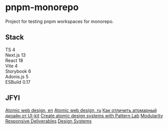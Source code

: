 # pnpm-monorepo
Project for testing pnpm workspaces for monorepo.

## Stack
TS 4  
Next.js 13  
React 18  
Vite 4  
Storybook 6  
Adonis.js 5  
ESBuild 0.17

## JFYI
[Atomic web design, en](https://bradfrost.com/blog/post/atomic-web-design/)
[Atomic web design, ru](https://medium.com/%D0%B0%D1%82%D0%BE%D0%BC%D0%B0%D1%80%D0%BD%D1%8B%D0%B9-%D0%B4%D0%B8%D0%B7%D0%B0%D0%B9%D0%BD/tagged/%D0%B0%D1%82%D0%BE%D0%BC%D0%B0%D1%80%D0%BD%D1%8B%D0%B9-%D0%B4%D0%B8%D0%B7%D0%B0%D0%B9%D0%BD-%D0%B3%D0%BB%D0%B0%D0%B2%D0%B0-1)
[Как отличить атомарный дизайн от UI-kit](https://www.dalee.ru/blog/atomic_design_from_ui-kit1.html)
[Create atomic design systems with Pattern Lab](https://patternlab.io/)
[Modularity](https://www.w3.org/DesignIssues/Modularity.html)
[Responsive Deliverables](https://daverupert.com/2013/04/responsive-deliverables/)
[Design Systems](https://24ways.org/2012/design-systems/)
